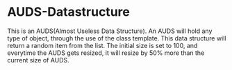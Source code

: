 # AUDS-Datastructure

This is an AUDS(Almost Useless Data Structure). An AUDS will hold any type of object,
through the use of the class template. This data structure will return a random
item from the list. The initial size is set to 100, and everytime the AUDS gets resized,
it will resize by 50% more than the current size of AUDS.
